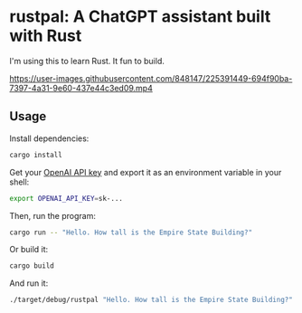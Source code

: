 # rustpal: A ChatGPT assistant built with Rust

I'm using this to learn Rust. It fun to build.

https://user-images.githubusercontent.com/848147/225391449-694f90ba-7397-4a31-9e60-437e44c3ed09.mp4

## Usage

Install dependencies:

```bash
cargo install
```

Get your [OpenAI API key](https://platform.openai.com/account/api-keys) and export it as an environment variable in your shell:

```bash
export OPENAI_API_KEY=sk-...
```

Then, run the program:

```bash
cargo run -- "Hello. How tall is the Empire State Building?"
```

Or build it:

```bash
cargo build
```

And run it:

```bash
./target/debug/rustpal "Hello. How tall is the Empire State Building?"
```
